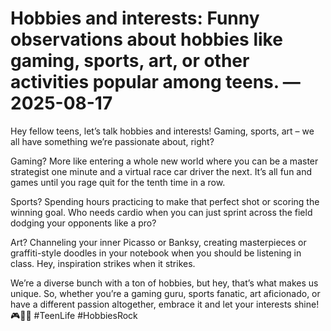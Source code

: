 # Hobbies and interests: Funny observations about hobbies like gaming, sports, art, or other activities popular among teens. — 2025-08-17

Hey fellow teens, let’s talk hobbies and interests! Gaming, sports, art – we all have something we’re passionate about, right? 

Gaming? More like entering a whole new world where you can be a master strategist one minute and a virtual race car driver the next. It’s all fun and games until you rage quit for the tenth time in a row.

Sports? Spending hours practicing to make that perfect shot or scoring the winning goal. Who needs cardio when you can just sprint across the field dodging your opponents like a pro?

Art? Channeling your inner Picasso or Banksy, creating masterpieces or graffiti-style doodles in your notebook when you should be listening in class. Hey, inspiration strikes when it strikes.

We’re a diverse bunch with a ton of hobbies, but hey, that’s what makes us unique. So, whether you’re a gaming guru, sports fanatic, art aficionado, or have a different passion altogether, embrace it and let your interests shine! 🎮🏀🎨 #TeenLife #HobbiesRock
